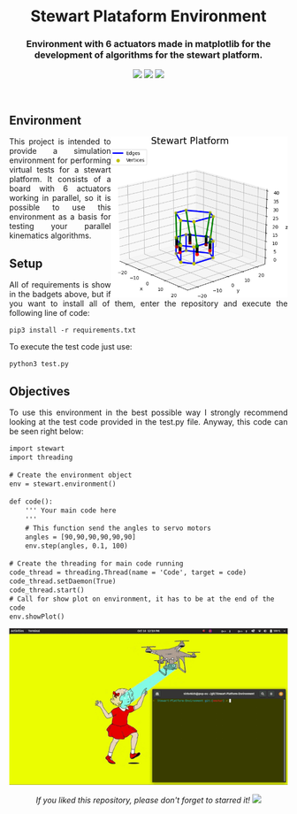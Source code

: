 <h1 align="center">Stewart Plataform Environment</h1>
<h3 align="center">Environment with 6 actuators made in matplotlib for the development of algorithms for the stewart platform.</h3>

<p align="center">
  <img src="https://img.shields.io/badge/Matplotlib-v3.3.1-blue"/>
  <img src="https://img.shields.io/badge/Numpy-v1.18.2-blue"/>
  <img src="https://img.shields.io/badge/Pandas-v1.1.2-blue"/>
</p>
<br/>

## Environment
<p align="justify">
  <img src="media/stewart.png" alt="StewartPlatform" align="right" width="320">
  <a>This project is intended to provide a simulation environment for performing virtual tests for a stewart platform. It consists of a board with 6 actuators working in parallel, so it is possible to use this environment as a basis for testing your parallel kinematics algorithms.</a>
</p>

## Setup
<p align="justify">
 <a>All of requirements is show in the badgets above, but if you want to install all of them, enter the repository and execute the following line of code:</a>
</p>

```shell
pip3 install -r requirements.txt
```

<p align="justify">
 <a>To execute the test code just use:</a>
</p>

```shell
python3 test.py
```

## Objectives
<p align="justify">
  <a>To use this environment in the best possible way I strongly recommend looking at the test code provided in the test.py file. Anyway, this code can be seen right below:</a>
</p>

```shell
import stewart
import threading

# Create the environment object
env = stewart.environment()

def code():
    ''' Your main code here
    ''' 
    # This function send the angles to servo motors
    angles = [90,90,90,90,90,90]
    env.step(angles, 0.1, 100)

# Create the threading for main code running
code_thread = threading.Thread(name = 'Code', target = code)
code_thread.setDaemon(True)
code_thread.start()
# Call for show plot on environment, it has to be at the end of the code
env.showPlot()
```

<p align="center">
  <img src="media/stewart.gif" alt="StewartPlatform"/>
</p>

<p align="center">
  <i>If you liked this repository, please don't forget to starred it!</i>
  <img src="https://img.shields.io/github/stars/victorkich/Stewart-Platform-Environment?style=social"/>
</p>
